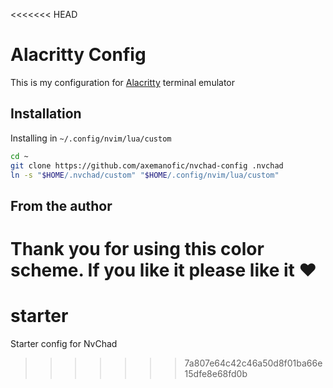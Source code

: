 <<<<<<< HEAD
# Alacritty Config

This is my configuration for [Alacritty](https://github.com/alacritty/alacritty)
terminal emulator

## Installation

Installing in `~/.config/nvim/lua/custom`

```bash
cd ~
git clone https://github.com/axemanofic/nvchad-config .nvchad
ln -s "$HOME/.nvchad/custom" "$HOME/.config/nvim/lua/custom"
```


## From the author

Thank you for using this color scheme. If you like it please like it :heart:
=======
# starter
Starter config for NvChad
>>>>>>> 7a807e64c42c46a50d8f01ba66e15dfe8e68fd0b
